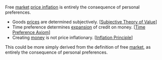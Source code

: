Free [market](Glossary#market) [price inflation](https://en.m.wikipedia.org/wiki/Inflation) is entirely the consequence of personal preferences.

* Goods [prices](Glossary#price) are determined subjectively. [[Subjective Theory of Value](https://en.m.wikipedia.org/wiki/Subjective_theory_of_value)]
* Time preference determines [expansion](Credit-Expansion-Fallacy) of credit on money. [[Time Preference Axiom](Time-Preference-Fallacy)]
* Creating [money](Money-Taxonomy) is not price inflationary. [[Inflation Principle](Inflation-Principle)]

This could be more simply derived from the definition of free [market](Glossary#market), as entirely the consequence of personal preferences.